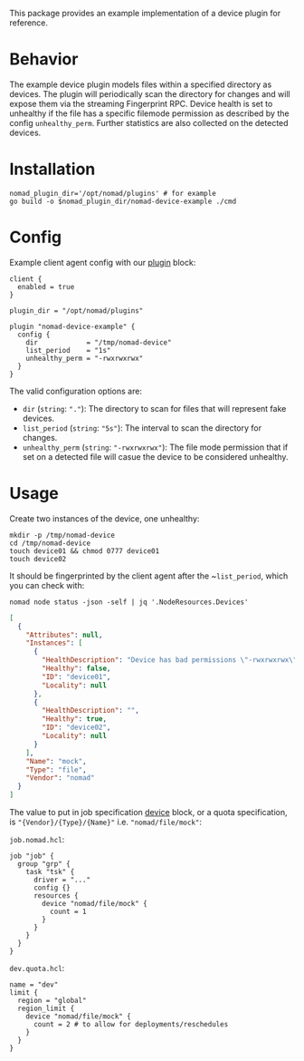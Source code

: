 This package provides an example implementation of a device plugin for
reference.

# Behavior

The example device plugin models files within a specified directory as devices. The plugin will periodically scan the directory for changes and will expose them via the streaming Fingerprint RPC. Device health is set to unhealthy if the file has a specific filemode permission as described by the config `unhealthy_perm`. Further statistics are also collected on the detected devices.

# Installation

```shell
nomad_plugin_dir='/opt/nomad/plugins' # for example
go build -o $nomad_plugin_dir/nomad-device-example ./cmd
```

# Config

Example client agent config with our
[plugin](https://developer.hashicorp.com/nomad/docs/configuration/plugin) block:

```hcl
client {
  enabled = true
}

plugin_dir = "/opt/nomad/plugins"

plugin "nomad-device-example" {
  config {
    dir            = "/tmp/nomad-device"
    list_period    = "1s"
    unhealthy_perm = "-rwxrwxrwx"
  }
}
```

The valid configuration options are:

* `dir` (`string`: `"."`): The directory to scan for files that will represent fake devices.
* `list_period` (`string`: `"5s"`): The interval to scan the directory for changes.
* `unhealthy_perm` (`string`: `"-rwxrwxrwx"`): The file mode permission that if set on a detected file will casue the device to be considered unhealthy.

# Usage

Create two instances of the device, one unhealthy:

```shell
mkdir -p /tmp/nomad-device
cd /tmp/nomad-device
touch device01 && chmod 0777 device01
touch device02
```

It should be fingerprinted by the client agent after the ~`list_period`,
which you can check with:

```shell
nomad node status -json -self | jq '.NodeResources.Devices'
```

```json
[
  {
    "Attributes": null,
    "Instances": [
      {
        "HealthDescription": "Device has bad permissions \"-rwxrwxrwx\"",
        "Healthy": false,
        "ID": "device01",
        "Locality": null
      },
      {
        "HealthDescription": "",
        "Healthy": true,
        "ID": "device02",
        "Locality": null
      }
    ],
    "Name": "mock",
    "Type": "file",
    "Vendor": "nomad"
  }
]

```

The value to put in job specification
[device](https://developer.hashicorp.com/nomad/docs/job-specification/device)
block, or a quota specification,
is `"{Vendor}/{Type}/{Name}"` i.e. `"nomad/file/mock"`:

`job.nomad.hcl`:

```hcl
job "job" {
  group "grp" {
    task "tsk" {
      driver = "..."
      config {}
      resources {
        device "nomad/file/mock" {
          count = 1
        }
      }
    }
  }
}
```

`dev.quota.hcl`:

```hcl
name = "dev"
limit {
  region = "global"
  region_limit {
    device "nomad/file/mock" {
      count = 2 # to allow for deployments/reschedules
    }
  }
}
```
